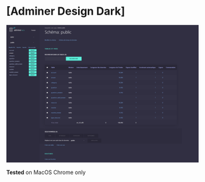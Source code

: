 [Adminer Design Dark]
===================================

![Preview](/preview.png "Preview")

**Tested** on MacOS Chrome only
